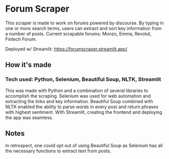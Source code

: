 # Forum Scraper
This scraper is made to work on forums powered by discourse. By typing in one or more search terms, users can extract and sort key information from a number of posts. Current scrapable forums: Monzo, Emma, Revolut, Fintech Forum.

Deployed w/ Streamlit: https://forumscraper.streamlit.app/

## How it's made
### Tech used: Python, Selenium, Beautiful Soup, NLTK, Streamlit
This was made with Python and a combination of several libraries to accomplish the scraping. Selenium was used for web automation and extracting the links and key information. Beautiful Soup combined with NLTK enabled the ability to parse words in every post and return phrases with highest sentiment. With Streamlit, creating the frontend and deploying the app was seamless.

## Notes
In retrospect, one could opt out of using Beautiful Soup as Selenium has all the necessary functions to extract text from posts.
